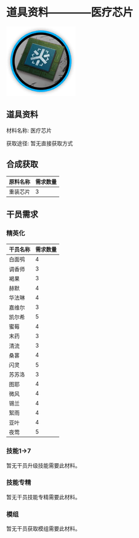 # 道具资料————医疗芯片

![医疗芯片](./matIcons/医疗芯片.png)

## 道具资料

材料名称: 医疗芯片

获取途径: 暂无直接获取方式

## 合成获取

| 原料名称 | 需求数量  |
|---------|-----|
| 重装芯片  |   3  |
## 干员需求

### 精英化
| 干员名称 | 需求数量  |
|---------|-----|
| 白面鸮  |   4  |
| 调香师  |   3  |
| 褐果  |   3  |
| 赫默  |   4  |
| 华法琳  |   4  |
| 嘉维尔  |   3  |
| 凯尔希  |   5  |
| 蜜莓  |   4  |
| 末药  |   3  |
| 清流  |   3  |
| 桑葚  |   4  |
| 闪灵  |   5  |
| 苏苏洛  |   3  |
| 图耶  |   4  |
| 微风  |   4  |
| 锡兰  |   4  |
| 絮雨  |   4  |
| 亚叶  |   4  |
| 夜莺  |   5  |

### 技能1→7
暂无干员升级技能需要此材料。

### 技能专精
暂无干员技能专精需要此材料。

### 模组
暂无干员获取模组需要此材料。
